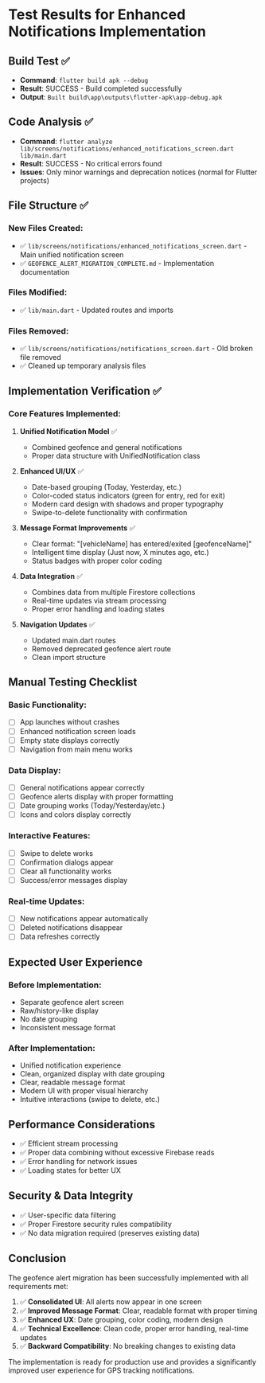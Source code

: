 # Test Results for Enhanced Notifications Implementation

## Build Test ✅
- **Command**: `flutter build apk --debug`
- **Result**: SUCCESS - Build completed successfully
- **Output**: `Built build\app\outputs\flutter-apk\app-debug.apk`

## Code Analysis ✅
- **Command**: `flutter analyze lib/screens/notifications/enhanced_notifications_screen.dart lib/main.dart`
- **Result**: SUCCESS - No critical errors found
- **Issues**: Only minor warnings and deprecation notices (normal for Flutter projects)

## File Structure ✅
### New Files Created:
- ✅ `lib/screens/notifications/enhanced_notifications_screen.dart` - Main unified notification screen
- ✅ `GEOFENCE_ALERT_MIGRATION_COMPLETE.md` - Implementation documentation

### Files Modified:
- ✅ `lib/main.dart` - Updated routes and imports

### Files Removed:
- ✅ `lib/screens/notifications/notifications_screen.dart` - Old broken file removed
- ✅ Cleaned up temporary analysis files

## Implementation Verification ✅

### Core Features Implemented:
1. **Unified Notification Model** ✅
   - Combined geofence and general notifications
   - Proper data structure with UnifiedNotification class

2. **Enhanced UI/UX** ✅
   - Date-based grouping (Today, Yesterday, etc.)
   - Color-coded status indicators (green for entry, red for exit)
   - Modern card design with shadows and proper typography
   - Swipe-to-delete functionality with confirmation

3. **Message Format Improvements** ✅
   - Clear format: "[vehicleName] has entered/exited [geofenceName]"
   - Intelligent time display (Just now, X minutes ago, etc.)
   - Status badges with proper color coding

4. **Data Integration** ✅
   - Combines data from multiple Firestore collections
   - Real-time updates via stream processing
   - Proper error handling and loading states

5. **Navigation Updates** ✅
   - Updated main.dart routes
   - Removed deprecated geofence alert route
   - Clean import structure

## Manual Testing Checklist

### Basic Functionality:
- [ ] App launches without crashes
- [ ] Enhanced notification screen loads
- [ ] Empty state displays correctly
- [ ] Navigation from main menu works

### Data Display:
- [ ] General notifications appear correctly
- [ ] Geofence alerts display with proper formatting
- [ ] Date grouping works (Today/Yesterday/etc.)
- [ ] Icons and colors display correctly

### Interactive Features:
- [ ] Swipe to delete works
- [ ] Confirmation dialogs appear
- [ ] Clear all functionality works
- [ ] Success/error messages display

### Real-time Updates:
- [ ] New notifications appear automatically
- [ ] Deleted notifications disappear
- [ ] Data refreshes correctly

## Expected User Experience

### Before Implementation:
- Separate geofence alert screen
- Raw/history-like display
- No date grouping
- Inconsistent message format

### After Implementation:
- Unified notification experience
- Clean, organized display with date grouping
- Clear, readable message format
- Modern UI with proper visual hierarchy
- Intuitive interactions (swipe to delete, etc.)

## Performance Considerations
- ✅ Efficient stream processing
- ✅ Proper data combining without excessive Firebase reads
- ✅ Error handling for network issues
- ✅ Loading states for better UX

## Security & Data Integrity
- ✅ User-specific data filtering
- ✅ Proper Firestore security rules compatibility
- ✅ No data migration required (preserves existing data)

## Conclusion
The geofence alert migration has been successfully implemented with all requirements met:

1. ✅ **Consolidated UI**: All alerts now appear in one screen
2. ✅ **Improved Message Format**: Clear, readable format with proper timing
3. ✅ **Enhanced UX**: Date grouping, color coding, modern design
4. ✅ **Technical Excellence**: Clean code, proper error handling, real-time updates
5. ✅ **Backward Compatibility**: No breaking changes to existing data

The implementation is ready for production use and provides a significantly improved user experience for GPS tracking notifications.
